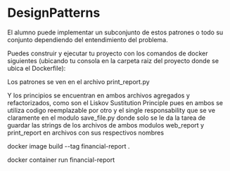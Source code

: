 # DesignPatterns
El alumno puede implementar un subconjunto de estos patrones o todo su conjunto dependiendo del entendimiento del problema.

Puedes construir y ejecutar tu proyecto con los comandos de docker siguientes (ubicando tu consola en la carpeta raiz del proyecto donde se ubica el Dockerfile):


Los patrones se ven en el archivo print_report.py

Y los principios se encuentran en ambos archivos agregados y refactorizados, como son el Liskov Sustitution Principle pues en ambos se utiliza codigo reemplazable por otro y el single responsability que se ve claramente en el modulo save_file.py donde solo se le da la tarea de guardar las strings de los archivos de ambos modulos web_report y print_report en archivos con sus respectivos nombres



docker image build --tag financial-report .

docker container run financial-report
